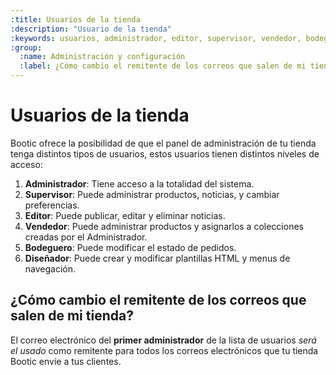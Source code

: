 ```yaml
---
:title: Usuarios de la tienda
:description: "Usuario de la tienda"
:keywords: usuarios, administrador, editor, supervisor, vendedor, bodeguero, diseñador, admin
:group:
  :name: Administración y configuración
  :label: ¿Cómo cambio el remitente de los correos que salen de mi tienda?
---
```

# Usuarios de la tienda 

Bootic ofrece la posibilidad de que el panel de administración de tu tienda tenga distintos tipos de usuarios, estos usuarios tienen distintos niveles de acceso:


1. **Administrador**: Tiene acceso a la totalidad del sistema.
2. **Supervisor**: Puede administrar productos, noticias, y cambiar preferencias.
3. **Editor**: Puede publicar, editar y eliminar noticias.
4. **Vendedor**: Puede administrar productos y asignarlos a colecciones creadas por el Administrador.
5. **Bodeguero**: Puede modificar el estado de pedidos.
6. **Diseñador**: Puede crear y modificar plantillas HTML y menus de navegación.


## ¿Cómo cambio el remitente de los correos que salen de mi tienda?

El correo electrónico del **primer administrador** de la lista de usuarios _será
el usado_ como remitente para todos los correos electrónicos que tu tienda Bootic
envíe a tus clientes.

